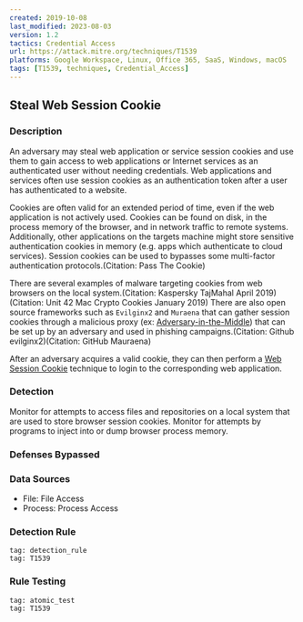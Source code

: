 ```yaml
---
created: 2019-10-08
last_modified: 2023-08-03
version: 1.2
tactics: Credential Access
url: https://attack.mitre.org/techniques/T1539
platforms: Google Workspace, Linux, Office 365, SaaS, Windows, macOS
tags: [T1539, techniques, Credential_Access]
---
```


## Steal Web Session Cookie

### Description

An adversary may steal web application or service session cookies and use them to gain access to web applications or Internet services as an authenticated user without needing credentials. Web applications and services often use session cookies as an authentication token after a user has authenticated to a website.

Cookies are often valid for an extended period of time, even if the web application is not actively used. Cookies can be found on disk, in the process memory of the browser, and in network traffic to remote systems. Additionally, other applications on the targets machine might store sensitive authentication cookies in memory (e.g. apps which authenticate to cloud services). Session cookies can be used to bypasses some multi-factor authentication protocols.(Citation: Pass The Cookie)

There are several examples of malware targeting cookies from web browsers on the local system.(Citation: Kaspersky TajMahal April 2019)(Citation: Unit 42 Mac Crypto Cookies January 2019) There are also open source frameworks such as `Evilginx2` and `Muraena` that can gather session cookies through a malicious proxy (ex: [Adversary-in-the-Middle](https://attack.mitre.org/techniques/T1557)) that can be set up by an adversary and used in phishing campaigns.(Citation: Github evilginx2)(Citation: GitHub Mauraena)

After an adversary acquires a valid cookie, they can then perform a [Web Session Cookie](https://attack.mitre.org/techniques/T1550/004) technique to login to the corresponding web application.

### Detection

Monitor for attempts to access files and repositories on a local system that are used to store browser session cookies. Monitor for attempts by programs to inject into or dump browser process memory.

### Defenses Bypassed



### Data Sources

  - File: File Access
  -  Process: Process Access
### Detection Rule

```query
tag: detection_rule
tag: T1539
```

### Rule Testing

```query
tag: atomic_test
tag: T1539
```
